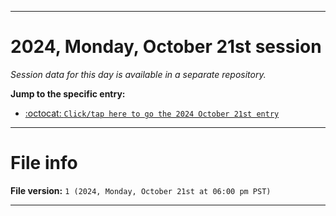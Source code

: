 
***

# 2024, Monday, October 21st session

_Session data for this day is available in a separate repository._

**Jump to the specific entry:**

- [:octocat: `Click/tap here to go the 2024 October 21st entry`](https://github.com/seanpm2001/SeansLifeArchive_Images_TinyTower_Y2024/tree/SeansLifeArchive_Images_TinyTower_Y2024_Main-dev/2024/10_October/21/)

***

# File info

**File version:** `1 (2024, Monday, October 21st at 06:00 pm PST)`

***
